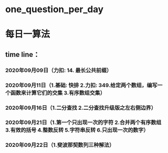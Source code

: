 # one_question_per_day
# 每日一算法
## time line：
### 2020年09月09日（力扣: 14. 最长公共前缀）
### 2020年09月11日（1.基础: 快排 2.力扣: 349.给定两个数组，编写一个函数来计算它们的交集 3.有序数组交集）
### 2020年09月16日（1.二分查找 2.二分查找升级版之左右侧边界）
### 2020年09月21日（1.第一个只出现一次的字符 2.合并两个有序数组 3.有效的括号 4.整数反转 5.字符串反转 6.只出现一次的数字）
### 2020年09月22日（1.斐波那契数列三种解法）

